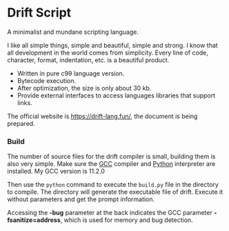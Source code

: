 # Drift Script

A minimalist and mundane scripting language.

I like all simple things, simple and beautiful, simple and strong. I know that all development in the world comes from simplicity. Every line of code, character, format, indentation, etc. is a beautiful product.

- Written in pure c99 language version.
- Bytecode execution.
- After optimization, the size is only about 30 kb.
- Provide external interfaces to access languages libraries that support links.

The official website is https://drift-lang.fun/, the document is being prepared.

### Build

The number of source files for the drift compiler is small, building them is also very simple. Make sure the [GCC](https://www.gnu.org/software/gcc/) compiler and [Python](https://www.python.org/) interpreter are installed. My GCC version is 11.2.0

Then use the <code>python</code> command to execute the <code>build.py</code> file in the directory to compile. The directory will generate the executable file of drift. Execute it without parameters and get the prompt information.

Accessing the **-bug** parameter at the back indicates the GCC parameter **-fsanitize=address**, which is used for memory and bug detection.